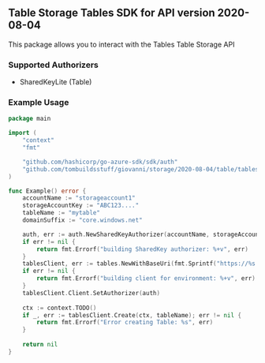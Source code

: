## Table Storage Tables SDK for API version 2020-08-04

This package allows you to interact with the Tables Table Storage API

### Supported Authorizers

* SharedKeyLite (Table)

### Example Usage

```go
package main

import (
	"context"
	"fmt"

	"github.com/hashicorp/go-azure-sdk/sdk/auth"
	"github.com/tombuildsstuff/giovanni/storage/2020-08-04/table/tables"
)

func Example() error {
	accountName := "storageaccount1"
    storageAccountKey := "ABC123...."
    tableName := "mytable"
	domainSuffix := "core.windows.net"

	auth, err := auth.NewSharedKeyAuthorizer(accountName, storageAccountKey, auth.SharedKeyTable)
	if err != nil {
		return fmt.Errorf("building SharedKey authorizer: %+v", err)
	}
    tablesClient, err := tables.NewWithBaseUri(fmt.Sprintf("https://%s.table.%s", accountName, domainSuffix))
	if err != nil {
		return fmt.Errorf("building client for environment: %+v", err)
	}
	tablesClient.Client.SetAuthorizer(auth)
    
    ctx := context.TODO()
    if _, err := tablesClient.Create(ctx, tableName); err != nil {
        return fmt.Errorf("Error creating Table: %s", err)
    }
    
    return nil 
}
```